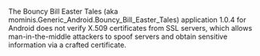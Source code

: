 The Bouncy Bill Easter Tales (aka mominis.Generic_Android.Bouncy_Bill_Easter_Tales) application 1.0.4 for Android does not verify X.509 certificates from SSL servers, which allows man-in-the-middle attackers to spoof servers and obtain sensitive information via a crafted certificate.
